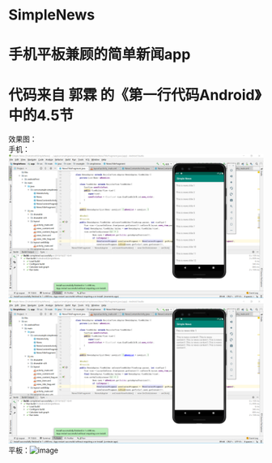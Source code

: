 # SimpleNews
# 手机平板兼顾的简单新闻app
# 代码来自 郭霖 的《第一行代码Android》中的4.5节
效果图：  
手机：![image](images/作业3SimpleNews手机1.png)  
![image](images/作业3SimpleNews手机2.png)  
平板：![image](images/作业3SimpleNews平板.jpg)
